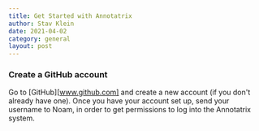 ```yaml
---
title: Get Started with Annotatrix
author: Stav Klein
date: 2021-04-02
category: general
layout: post
---
```


### Create a GitHub account
Go to [GitHub][www.github.com] and create a new account (if you don't already have one).
Once you have your account set up, send your username to Noam, in order to get permissions to log into the Annotatrix system.

